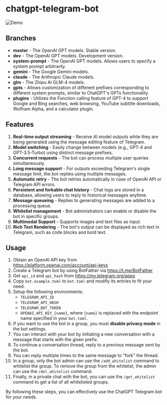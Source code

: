 # chatgpt-telegram-bot

![Demo](https://user-images.githubusercontent.com/10773481/235257879-ce91d3d3-769a-4089-addd-2ac9eea26f35.gif)

## Branches

- **master** - The OpenAI GPT models. Stable version.
- **dev** - The OpenAI GPT models. Development version.
- **system-prompt** - The OpenAI GPT models. Allows users to specify a system prompt arbitrarily.
- **gemini** - The Google Gemini models.
- **claude** - The Anthropic Claude models.
- **glm** - The Zhipu AI GLM-4 models.
- **gpts** - Allows customization of different prefixes corresponding to different system prompts, similar to ChatGPT's GPTs functionality.
- **plugins** - Utilizes the Function calling feature of GPT-4 to support Google and Bing searches, web browsing, YouTube subtitle downloads, Wolfram Alpha, and a calculator plugin.

## Features

1. **Real-time output streaming** - Receive AI model outputs while they are being generated using the message editing feature of Telegram.
1. **Model switching** - Easily change between models (e.g., GPT-4 and GPT-3.5-Turbo) using distinct message prefixes.
1. **Concurrent requests** - The bot can process multiple user queries simultaneously.
1. **Long message support** - For outputs exceeding Telegram's single message limit, the bot replies using multiple messages.
1. **Automatic retry** - The bot retries automatically in case of OpenAI API or Telegram API errors.
1. **Persistent and forkable chat history** - Chat logs are stored in a database, allowing users to reply to historical messages anytime.
1. **Message queueing** - Replies to generating messages are added to a processing queue.
1. **Whitelist management** - Bot administrators can enable or disable the bot in specific groups.
1. **Multimodal Support** - Supports images and text files as input.
1. **Rich Text Rendering** - The bot's output can be displayed as rich text in Telegram, such as code blocks and bold text.

## Usage

1. Obtain an OpenAI API key from https://platform.openai.com/account/api-keys
1. Create a Telegram bot by using BotFather via https://t.me/BotFather
1. Get `api_id` and `api_hash` from https://my.telegram.org/apps
1. Copy `bot.example.toml` to `bot.toml` and modify its entries to fit your need.
1. Setup the following environments:
    - `TELEGRAM_API_ID`
    - `TELEGRAM_API_HASH`
    - `TELEGRAM_BOT_TOKEN`
    - `OPENAI_API_KEY_{name}`, where `{name}` is replaced with the endpoint name specified in your `bot.toml`.
1. If you want to use the bot in a group, you must **disable privacy mode** in the bot settings.
1. You can interact with your bot by initiating a new conversation with a message that starts with the given prefix.
1. To continue a conversation thread, reply to a previous message sent by the bot.
1. You can reply multiple times to the same message to "fork" the thread.
1. In a group, only the bot admin can use the `/add_whitelist` command to whitelist the group. To remove the group from the whitelist, the admin can use the `/del_whitelist` command.
1. Finally, in a private chat with the bot, you can use the `/get_whitelist` command to get a list of all whitelisted groups.

By following these steps, you can effectively use the ChatGPT Telegram bot for your needs.

